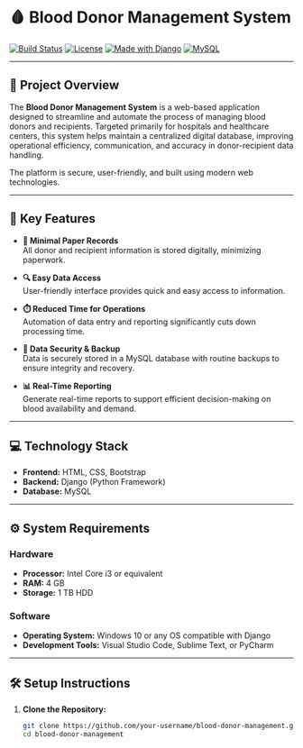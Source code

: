 # 🩸 Blood Donor Management System

[![Build Status](https://img.shields.io/badge/build-passing-brightgreen)](#)
[![License](https://img.shields.io/badge/license-MIT-blue.svg)](#)
[![Made with Django](https://img.shields.io/badge/built%20with-Django-092E20.svg)](https://www.djangoproject.com/)
[![MySQL](https://img.shields.io/badge/database-MySQL-blue.svg)](https://www.mysql.com/)

---

## 📌 Project Overview

The **Blood Donor Management System** is a web-based application designed to streamline and automate the process of managing blood donors and recipients. Targeted primarily for hospitals and healthcare centers, this system helps maintain a centralized digital database, improving operational efficiency, communication, and accuracy in donor-recipient data handling.

The platform is secure, user-friendly, and built using modern web technologies.

---

## 🚀 Key Features

- **📁 Minimal Paper Records**  
  All donor and recipient information is stored digitally, minimizing paperwork.

- **🔍 Easy Data Access**  
  User-friendly interface provides quick and easy access to information.

- **⏱️ Reduced Time for Operations**  
  Automation of data entry and reporting significantly cuts down processing time.

- **🔐 Data Security & Backup**  
  Data is securely stored in a MySQL database with routine backups to ensure integrity and recovery.

- **📊 Real-Time Reporting**  
  Generate real-time reports to support efficient decision-making on blood availability and demand.

---

## 💻 Technology Stack

- **Frontend:** HTML, CSS, Bootstrap  
- **Backend:** Django (Python Framework)  
- **Database:** MySQL

---

## ⚙️ System Requirements

### Hardware
- **Processor:** Intel Core i3 or equivalent  
- **RAM:** 4 GB  
- **Storage:** 1 TB HDD  

### Software
- **Operating System:** Windows 10 or any OS compatible with Django  
- **Development Tools:** Visual Studio Code, Sublime Text, or PyCharm  

---

## 🛠️ Setup Instructions

1. **Clone the Repository:**
   ```bash
   git clone https://github.com/your-username/blood-donor-management.git
   cd blood-donor-management
